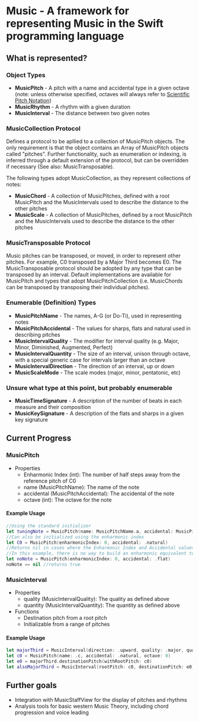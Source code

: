 # Music - A framework for representing Music in the Swift programming language #

## What is represented? ##
### Object Types ###
* **MusicPitch** - A pitch with a name and accidental type in a given octave (note: unless otherwise specified, octaves will always refer to [Scientific Pitch Notation](https://en.wikipedia.org/wiki/Scientific_pitch_notation))
* **MusicRhythm** - A rhythm with a given duration
* **MusicInterval** - The distance between two given notes

### MusicCollection Protocol ###
Defines a protocol to be apllied to a collection of MusicPitch objects. The only requirement is that the object contains an Array of MusicPitch objects called "pitches". Further functionality, such as enumeration or indexing, is inferred through a default extension of the protocol, but can be overridden if necessary (See also: MusicTransposable).

The following types adopt MusicCollection, as they represent collections of notes:

* **MusicChord** - A collection of MusicPitches, defined with a root MusicPitch and the MusicIntervals used to describe the distance to the other pitches
* **MusicScale** - A collection of MusicPitches, defined by a root MusicPitch and the MusicIntervals used to describe the distance to the other pitches

### MusicTransposable Protocol ###

Music pitches can be transposed, or moved, in order to represent other pitches. For example, C0 transposed by a Major Third becomes E0. The MusicTransposable protocol should be adopted by any type that can be transposed by an interval. Default implementations are available for MusicPitch and types that adopt MusicPitchCollection (i.e. MusicChords can be transposed by transposing their individual pitches).

### Enumerable (Definition) Types ###
* **MusicPitchName** - The names, A-G (or Do-Ti), used in representing notes
* **MusicPitchAccidental** - The values for sharps, flats and natural used in describing pitches
* **MusicIntervalQuality** - The modifier for interval quality (e.g. Major, Minor, Diminished, Augmented, Perfect)
* **MusicIntervalQuantity** - The size of an interval, unison through octave, with a special generic case for intervals larger than an octave
* **MusicIntervalDirection** - The direction of an interval, up or down
* **MusicScaleMode** - The scale modes (major, minor, pentatonic, etc)

### Unsure what type at this point, but probably enumerable ###
* **MusicTimeSignature** - A description of the number of beats in each measure and their composition
* **MusicKeySignature** - A description of the flats and sharps in a given key signature

## Current Progress ##
### MusicPitch ###
* Properties
    - Enharmonic Index (int): The number of half steps away from the reference pitch of C0
    - name (MusicPitchName): The name of the note
    - accidental (MusicPitchAccidental): The accidental of the note
    - octave (int): The octave for the note
#### Example Usage ####
```swift
//Using the standard initializer
let tuningNote = MusicPitch(name: MusicPitchName.a, accidental: MusicPitchAccidental.natural, octave: 4)
//Can also be initialized using the enharmonic index
let C0 = MusicPitch(enharmonicIndex: 0, accidental: .natural)
//Returns nil in cases where the Enharmonic Index and Accidental values cannot make a valid note
//In this example, there is no way to build an enharmonic equivalent to C0 using a flat
let noNote = MusicPitch(enharmonicIndex: 0, accidental: .flat)
noNote == nil //returns true
```

### MusicInterval ###
* Properties
    - quality (MusicIntervalQuality): The quality as defined above
    - quantity (MusicIntervalQuantity): The quantity as defined above
* Functions
    - Destination pitch from a root pitch
    - Initializable from a range of pitches
#### Example Usage ####
```swift
let majorThird = MusicInterval(direction: .upward, quality: .major, quantity: .third)
let c0 = MusicPitch(name: .c, accidental: .natural, octave: 0)
let e0 = majorThird.destinationPitch(withRootPitch: c0)
let alsoMajorThird = MusicInterval(rootPitch: c0, destinationPitch: e0)
```

## Further goals ##
* Integration with MusicStaffView for the display of pitches and rhythms
* Analysis tools for basic western Music Theory, including chord progression and voice leading

